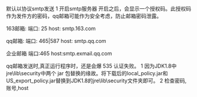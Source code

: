 默认以协议smtp发送
1 开启smtp服务器 开启之后，会显示一个授权码。此授权码作为发件方的密码，qq邮箱可能作为安全考虑，防止邮箱密码泄露。

163邮箱:
 端口: 25
 host: smtp.163.com

qq邮箱:
 端口: 465|587
 host: smtp.qq.com

 企业邮箱
 端口:465
 host:smtp.exmail.qq.com

 qq邮箱发送时,真正运行程序时，还是会爆 535 认证失败。
 1 因为JDK1.8中jre\lib\security中两个 jar 包替换的缘故。将下载后的local_policy.jar和US_export_policy.jar替换到JDK1.8的jre\lib\security文件夹即可。
 2 检查密码,账号,host

